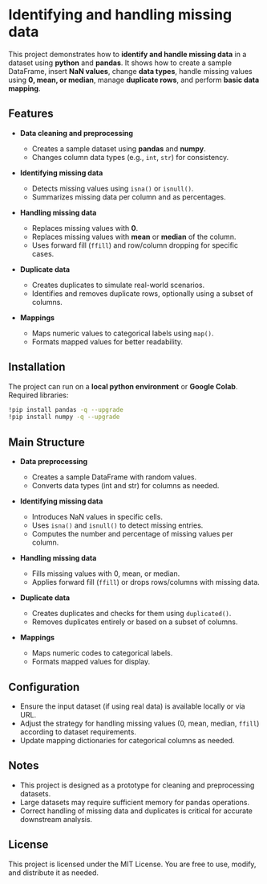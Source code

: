 # Identifying and handling missing data

This project demonstrates how to **identify and handle missing data** in a dataset using **python** and **pandas**. It shows how to create a sample DataFrame, insert **NaN values**, change **data types**, handle missing values using **0, mean, or median**, manage **duplicate rows**, and perform **basic data mapping**.

## Features

- **Data cleaning and preprocessing**  
  - Creates a sample dataset using **pandas** and **numpy**.  
  - Changes column data types (e.g., `int`, `str`) for consistency.  

- **Identifying missing data**  
  - Detects missing values using `isna()` or `isnull()`.  
  - Summarizes missing data per column and as percentages.  

- **Handling missing data**  
  - Replaces missing values with **0**.  
  - Replaces missing values with **mean** or **median** of the column.  
  - Uses forward fill (`ffill`) and row/column dropping for specific cases.  

- **Duplicate data**  
  - Creates duplicates to simulate real-world scenarios.  
  - Identifies and removes duplicate rows, optionally using a subset of columns.  

- **Mappings**  
  - Maps numeric values to categorical labels using `map()`.  
  - Formats mapped values for better readability.

## Installation

The project can run on a **local python environment** or **Google Colab**. Required libraries:

```bash
!pip install pandas -q --upgrade
!pip install numpy -q --upgrade
```

## Main Structure

- **Data preprocessing**  
  - Creates a sample DataFrame with random values.  
  - Converts data types (int and str) for columns as needed.  

- **Identifying missing data**  
  - Introduces NaN values in specific cells.  
  - Uses `isna()` and `isnull()` to detect missing entries.  
  - Computes the number and percentage of missing values per column.  

- **Handling missing data**  
  - Fills missing values with 0, mean, or median.  
  - Applies forward fill (`ffill`) or drops rows/columns with missing data.  

- **Duplicate data**  
  - Creates duplicates and checks for them using `duplicated()`.  
  - Removes duplicates entirely or based on a subset of columns.  

- **Mappings**  
  - Maps numeric codes to categorical labels.  
  - Formats mapped values for display.  

## Configuration
- Ensure the input dataset (if using real data) is available locally or via URL.
- Adjust the strategy for handling missing values (0, mean, median, `ffill`) according to dataset requirements.
- Update mapping dictionaries for categorical columns as needed.

## Notes
- This project is designed as a prototype for cleaning and preprocessing datasets.
- Large datasets may require sufficient memory for pandas operations.
- Correct handling of missing data and duplicates is critical for accurate downstream analysis.

## License
This project is licensed under the MIT License. You are free to use, modify, and distribute it as needed.